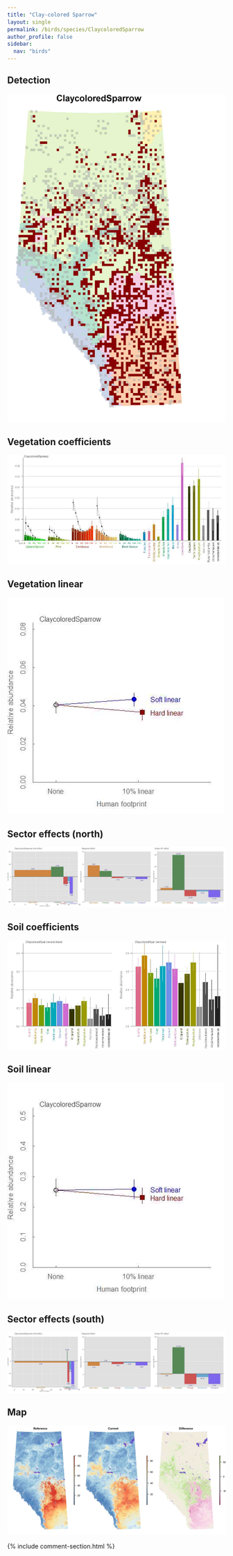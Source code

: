 ```yaml
---
title: "Clay-colored Sparrow"
layout: single
permalink: /birds/species/ClaycoloredSparrow
author_profile: false
sidebar:
  nav: "birds"
---
```


<h2>Detection</h2>

![](/assets/images/birds/ClaycoloredSparrow/det.jpg)

<h2>Vegetation coefficients</h2>

![](/assets/images/birds/ClaycoloredSparrow/veghf.jpg)

<h2>Vegetation linear</h2>

![](/assets/images/birds/ClaycoloredSparrow/lin-north.jpg)

<h2>Sector effects (north)</h2>

![](/assets/images/birds/ClaycoloredSparrow/sector-north.jpg)

<h2>Soil coefficients</h2>

![](/assets/images/birds/ClaycoloredSparrow/soilhf.jpg)

<h2>Soil linear</h2>

![](/assets/images/birds/ClaycoloredSparrow/lin-south.jpg)

<h2>Sector effects (south)</h2>

![](/assets/images/birds/ClaycoloredSparrow/sector-south.jpg)

<h2>Map</h2>

![](/assets/images/birds/ClaycoloredSparrow/map.jpg)

{% include comment-section.html %}
